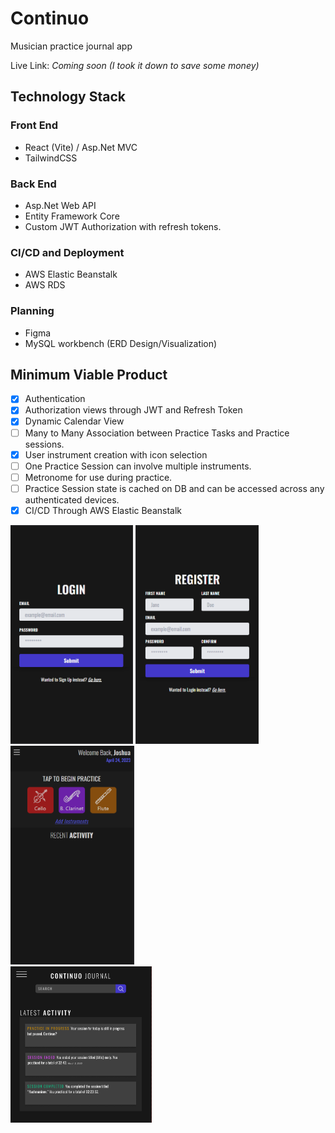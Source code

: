 # Continuo
Musician practice journal app

Live Link: *Coming soon (I took it down to save some money)*

## Technology Stack

### Front End
* React (Vite) / Asp.Net MVC
* TailwindCSS

### Back End
* Asp.Net Web API
* Entity Framework Core
* Custom JWT Authorization with refresh tokens.

### CI/CD and Deployment
* AWS Elastic Beanstalk
* AWS RDS

### Planning
* Figma
* MySQL workbench (ERD Design/Visualization)

## Minimum Viable Product
- [x] Authentication
- [x] Authorization views through JWT and Refresh Token
- [X] Dynamic Calendar View
- [ ] Many to Many Association between Practice Tasks and Practice sessions.
- [x] User instrument creation with icon selection
- [ ] One Practice Session can involve multiple instruments.
- [ ] Metronome for use during practice.
- [ ] Practice Session state is cached on DB and can be accessed across any authenticated devices.
- [x] CI/CD Through AWS Elastic Beanstalk

<img src='./GithubImg/login.png' height='350'> <img src='./GithubImg/register.png' height='350'>
<img src='./GithubImg/dashboard.png' height='350'><br>
<img src='./GithubImg/calendar.png' height='250'>